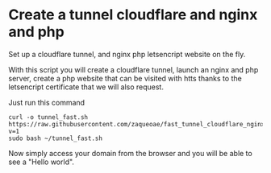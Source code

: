 # Create a tunnel cloudflare and nginx and php
Set up a cloudflare tunnel, and nginx php letsencript website on the fly.

With this script you will create a cloudflare tunnel, launch an nginx and php server, create a php website that can be visited with htts thanks to the letsencript certificate that we will also request.

Just run this command

```
curl -o tunnel_fast.sh https://raw.githubusercontent.com/zaqueoae/fast_tunnel_cloudflare_nginx_php/refs/heads/main/tunnel_fast.sh?v=1
sudo bash ~/tunnel_fast.sh
```

Now simply access your domain from the browser and you will be able to see a "Hello world".
